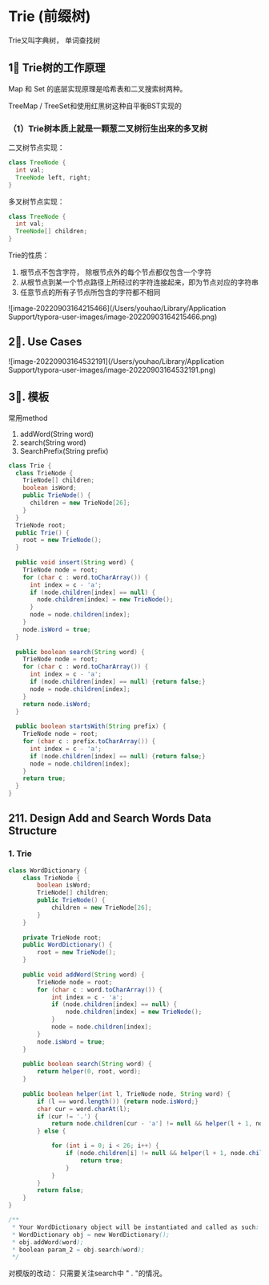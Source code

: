 # Trie (前缀树)

Trie又叫字典树， 单词查找树

## 1⃣️ Trie树的工作原理

Map 和 Set 的底层实现原理是哈希表和二叉搜索树两种。

TreeMap / TreeSet和使用红黑树这种自平衡BST实现的



### （1）Trie树本质上就是一颗葱二叉树衍生出来的多叉树

二叉树节点实现：

```java
class TreeNode {
  int val;
  TreeNode left, right;
}
```

多叉树节点实现：

```java
class TreeNode {
  int val;
  TreeNode[] children;
}
```

Trie的性质：

1. 根节点不包含字符， 除根节点外的每个节点都仅包含一个字符
2. 从根节点到某一个节点路径上所经过的字符连接起来，即为节点对应的字符串
3. 任意节点的所有子节点所包含的字符都不相同

![image-20220903164215466](/Users/youhao/Library/Application Support/typora-user-images/image-20220903164215466.png)

## 2⃣️. Use Cases

![image-20220903164532191](/Users/youhao/Library/Application Support/typora-user-images/image-20220903164532191.png)

## 3⃣️. 模板

常用method

1. addWord(String word)
2. search(String word)
3. SearchPrefix(String prefix)

```java
class Trie {
  class TrieNode {
    TrieNode[] children;
    boolean isWord;
    public TrieNode() {
      children = new TrieNode[26];
    }    
  }
  TrieNode root;
  public Trie() {
    root = new TrieNode();
  }
  
  public void insert(String word) {
    TrieNode node = root;
    for (char c : word.toCharArray()) {
      int index = c - 'a';
      if (node.children[index] == null) {
        node.children[index] = new TrieNode();
      }
      node = node.children[index];
    }
    node.isWord = true;
  }
  
  public boolean search(String word) {
    TrieNode node = root;
    for (char c : word.toCharArray()) {
      int index = c - 'a';
      if (node.children[index] == null) {return false;}
      node = node.children[index];
    }
    return node.isWord;
  }
  
  public boolean startsWith(String prefix) {
    TrieNode node = root;
    for (char c : prefix.toCharArray()) {
      int index = c - 'a';
      if (node.children[index] == null) {return false;}
      node = node.children[index];
    }
    return true;
  }
}
```



## 211. Design Add and Search Words Data Structure

### 1. Trie 

```java
class WordDictionary {
    class TrieNode {
        boolean isWord;
        TrieNode[] children;
        public TrieNode() {
            children = new TrieNode[26];
        }
    }
    
    private TrieNode root;
    public WordDictionary() {
        root = new TrieNode();
    }
    
    public void addWord(String word) {
        TrieNode node = root;
        for (char c : word.toCharArray()) {
            int index = c - 'a';
            if (node.children[index] == null) {
                node.children[index] = new TrieNode();
            }
            node = node.children[index];
        }
        node.isWord = true;
    }
    
    public boolean search(String word) {
        return helper(0, root, word);
    }
    
    public boolean helper(int l, TrieNode node, String word) {
        if (l == word.length()) {return node.isWord;}
        char cur = word.charAt(l);
        if (cur != '.') {
            return node.children[cur - 'a'] != null && helper(l + 1, node.children[cur - 'a'], word);
        } else {

            for (int i = 0; i < 26; i++) {
                if (node.children[i] != null && helper(l + 1, node.children[i], word)) {
                    return true;
                }
            }
        }
        return false;
    }
}

/**
 * Your WordDictionary object will be instantiated and called as such:
 * WordDictionary obj = new WordDictionary();
 * obj.addWord(word);
 * boolean param_2 = obj.search(word);
 */
```

对模版的改动： 只需要关注search中 " . "的情况。
